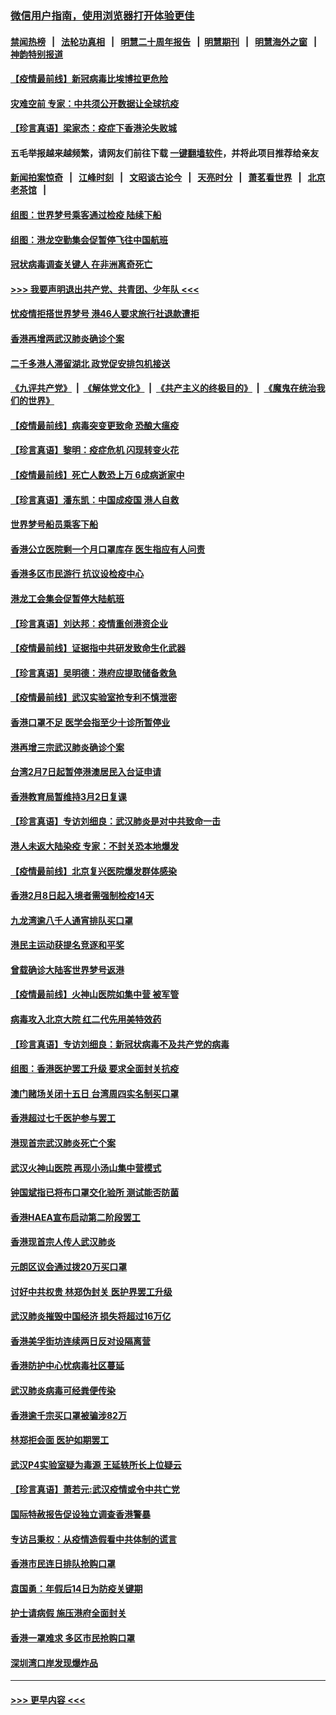 ### [微信用户指南，使用浏览器打开体验更佳](https://github.com/gfw-breaker/banned-news1/blob/master/indexes/wechat-guide.md?t=0)
#### [禁闻热榜](热点新闻.md?t=0)  &nbsp;&nbsp;|&nbsp;&nbsp; [法轮功真相](https://github.com/gfw-breaker/truth/blob/master/README.md?t=0) &nbsp;&nbsp;|&nbsp;&nbsp; [明慧二十周年报告](https://github.com/gfw-breaker/mh-reports/blob/master/README.md?t=0) &nbsp;&nbsp;|&nbsp;&nbsp;[明慧期刊](https://github.com/gfw-breaker/mh-qikan) &nbsp;&nbsp;|&nbsp;&nbsp; [明慧海外之窗](https://github.com/gfw-breaker/mh-news/blob/master/README.md?t=0) &nbsp;&nbsp;|&nbsp;&nbsp; [神韵特别报道](https://github.com/gfw-breaker/mh-news/blob/master/shenyun.md?t=0)
#### [【疫情最前线】新冠病毒比埃博拉更危险](../pages/nsc415/n11862199.md?t=02121002) 
#### [灾难空前 专家：中共须公开数据让全球抗疫](../pages/nsc415/n11862162.md?t=02121002) 
#### [【珍言真语】梁家杰：疫症下香港沦失败城](../pages/nsc415/n11861588.md?t=02121002) 
#### 五毛举报越来越频繁，请网友们前往下载 [一键翻墙软件](https://github.com/gfw-breaker/ssr-accounts)，并将此项目推荐给亲友
#### [新闻拍案惊奇](https://github.com/gfw-breaker/banned-news1/blob/master/pages/link4.md) &nbsp;&nbsp;|&nbsp;&nbsp; [江峰时刻](https://github.com/gfw-breaker/banned-news1/blob/master/pages/link4.md) &nbsp;&nbsp;|&nbsp;&nbsp; [文昭谈古论今](https://github.com/gfw-breaker/banned-news1/blob/master/pages/link4.md) &nbsp;&nbsp;|&nbsp;&nbsp; [天亮时分](https://github.com/gfw-breaker/banned-news1/blob/master/pages/link4.md) &nbsp;&nbsp;|&nbsp;&nbsp; [萧茗看世界](https://github.com/gfw-breaker/banned-news1/blob/master/pages/link4.md) &nbsp;&nbsp;|&nbsp;&nbsp; [北京老茶馆](https://github.com/gfw-breaker/banned-news1/blob/master/pages/link4.md) &nbsp;&nbsp;|&nbsp;&nbsp; 
#### [组图：世界梦号乘客通过检疫 陆续下船](../pages/nsc415/n11858302.md?t=02121002) 
#### [组图：港龙空勤集会促暂停飞往中国航班](../pages/nsc415/n11858190.md?t=02121002) 
#### [冠状病毒调查关键人 在非洲离奇死亡](../pages/nsc415/n11859798.md?t=02121002) 
#### [>>> 我要声明退出共产党、共青团、少年队 <<<](https://github.com/begood0513/goodnews/blob/master/quit/letter.md) 
#### [忧疫情拒搭世界梦号 港46人要求旅行社退款遭拒](../pages/nsc415/n11859849.md?t=02121002) 
#### [香港再增两武汉肺炎确诊个案](../pages/nsc415/n11859833.md?t=02121002) 
#### [二千多港人滞留湖北 政党促安排包机接送](../pages/nsc415/n11859831.md?t=02121002) 
#### [《九评共产党》](https://github.com/begood0513/9ping.md/blob/master/README.md) &nbsp;|&nbsp; [《解体党文化》](../../../../jtdwh.md/blob/master/README.md)  &nbsp;|&nbsp; [《共产主义的终极目的》](../../../../gczydzjmd.md/blob/master/README.md) &nbsp;|&nbsp; [《魔鬼在统治我们的世界》](../../../../mgztzwmdsj.md/blob/master/README.md) 
#### [【疫情最前线】病毒突变更致命 恐酿大瘟疫](../pages/nsc415/n11859604.md?t=02121002) 
#### [【珍言真语】黎明：疫症危机 闪现转变火花](../pages/nsc415/n11859199.md?t=02121002) 
#### [【疫情最前线】死亡人数恐上万 6成病逝家中](../pages/nsc415/n11856687.md?t=02121002) 
#### [【珍言真语】潘东凯：中国成疫国 港人自救](../pages/nsc415/n11856962.md?t=02121002) 
#### [世界梦号船员乘客下船](../pages/nsc415/n11856883.md?t=02121002) 
#### [香港公立医院剩一个月口罩库存 医生指应有人问责](../pages/nsc415/n11856875.md?t=02121002) 
#### [香港多区市民游行 抗议设检疫中心](../pages/nsc415/n11856866.md?t=02121002) 
#### [港龙工会集会促暂停大陆航班](../pages/nsc415/n11856840.md?t=02121002) 
#### [【珍言真语】刘达邦：疫情重创港资企业](../pages/nsc415/n11854274.md?t=02121002) 
#### [【疫情最前线】证据指中共研发致命生化武器](../pages/nsc415/n11853087.md?t=02121002) 
#### [【珍言真语】吴明德：港府应提取储备救急](../pages/nsc415/n11852734.md?t=02121002) 
#### [【疫情最前线】武汉实验室抢专利不慎泄密](../pages/nsc415/n11850310.md?t=02121002) 
#### [香港口罩不足 医学会指至少十诊所暂停业](../pages/nsc415/n11850301.md?t=02121002) 
#### [港再增三宗武汉肺炎确诊个案](../pages/nsc415/n11850328.md?t=02121002) 
#### [台湾2月7日起暂停港澳居民入台证申请](../pages/nsc415/n11850304.md?t=02121002) 
#### [香港教育局暂维持3月2日复课](../pages/nsc415/n11850260.md?t=02121002) 
#### [【珍言真语】专访刘细良：武汉肺炎是对中共致命一击](../pages/nsc415/n11849934.md?t=02121002) 
#### [港人未返大陆染疫 专家：不封关恐本地爆发](../pages/nsc415/n11848021.md?t=02121002) 
#### [【疫情最前线】北京复兴医院爆发群体感染](../pages/nsc415/n11847626.md?t=02121002) 
#### [香港2月8日起入境者需强制检疫14天](../pages/nsc415/n11847658.md?t=02121002) 
#### [九龙湾逾八千人通宵排队买口罩](../pages/nsc415/n11847647.md?t=02121002) 
#### [港民主运动获提名竞逐和平奖](../pages/nsc415/n11847633.md?t=02121002) 
#### [曾载确诊大陆客世界梦号返港](../pages/nsc415/n11847608.md?t=02121002) 
#### [【疫情最前线】火神山医院如集中营 被军管](../pages/nsc415/n11847524.md?t=02121002) 
#### [病毒攻入北京大院 红二代先用美特效药](../pages/nsc415/n11847427.md?t=02121002) 
#### [【珍言真语】专访刘细良：新冠状病毒不及共产党的病毒](../pages/nsc415/n11847164.md?t=02121002) 
#### [组图：香港医护罢工升级 要求全面封关抗疫](../pages/nsc415/n11844107.md?t=02121002) 
#### [澳门赌场关闭十五日 台湾周四实名制买口罩](../pages/nsc415/n11845083.md?t=02121002) 
#### [香港超过七千医护参与罢工](../pages/nsc415/n11845051.md?t=02121002) 
#### [港现首宗武汉肺炎死亡个案](../pages/nsc415/n11844998.md?t=02121002) 
#### [武汉火神山医院 再现小汤山集中营模式](../pages/nsc415/n11844763.md?t=02121002) 
#### [钟国斌指已将布口罩交化验所 测试能否防菌](../pages/nsc415/n11842783.md?t=02121002) 
#### [香港HAEA宣布启动第二阶段罢工](../pages/nsc415/n11842723.md?t=02121002) 
#### [香港现首宗人传人武汉肺炎](../pages/nsc415/n11842766.md?t=02121002) 
#### [元朗区议会通过拨20万买口罩](../pages/nsc415/n11842754.md?t=02121002) 
#### [讨好中共权贵 林郑伪封关 医护界罢工升级](../pages/nsc415/n11842359.md?t=02121002) 
#### [武汉肺炎摧毁中国经济 损失将超过16万亿](../pages/nsc415/n11839723.md?t=02121002) 
#### [香港美孚街坊连续两日反对设隔离营](../pages/nsc415/n11839962.md?t=02121002) 
#### [香港防护中心忧病毒社区蔓延](../pages/nsc415/n11839933.md?t=02121002) 
#### [武汉肺炎病毒可经粪便传染](../pages/nsc415/n11839939.md?t=02121002) 
#### [香港逾千宗买口罩被骗涉82万](../pages/nsc415/n11839914.md?t=02121002) 
#### [林郑拒会面 医护如期罢工](../pages/nsc415/n11839892.md?t=02121002) 
#### [武汉P4实验室疑为毒源 王延轶所长上位疑云](../pages/nsc415/n11835543.md?t=02121002) 
#### [【珍言真语】萧若元:武汉疫情或令中共亡党](../pages/nsc415/n11829394.md?t=02121002) 
#### [国际特赦报告促设独立调查香港警暴](../pages/nsc415/n11833845.md?t=02121002) 
#### [专访吕秉权：从疫情造假看中共体制的谎言](../pages/nsc415/n11833813.md?t=02121002) 
#### [香港市民连日排队抢购口罩](../pages/nsc415/n11833794.md?t=02121002) 
#### [袁国勇：年假后14日为防疫关键期](../pages/nsc415/n11831088.md?t=02121002) 
#### [护士请病假 施压港府全面封关](../pages/nsc415/n11831030.md?t=02121002) 
#### [香港一罩难求 多区市民抢购口罩](../pages/nsc415/n11831002.md?t=02121002) 
#### [深圳湾口岸发现爆炸品](../pages/nsc415/n11828802.md?t=02121002) 

----
#### [ >>> 更早内容 <<< ](../indexes/nsc415-earlier.md)
